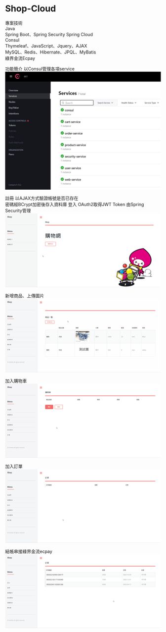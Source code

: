 # Shop-Cloud

專案技術  
Java  
Spring Boot、Spring Security  Spring Cloud  
Consul  
Thymeleaf、JavaScript、Jquery、AJAX  
MySQL、Redis、Hibernate、JPQL、MyBatis  
綠界金流Ecpay

功能簡介
以Consul管理各項service  
![image](demonstration/Consul.jpg)  

註冊
以AJAX方式驗證帳號是否已存在  
密碼經BCrypt加密後存入資料庫
登入
OAuth2取得JWT Token
由Spring Security管理
![image](demonstration/registerLogin.gif)

新增商品、上傳圖片
![image](demonstration/uploadImage.gif)

加入購物車
![image](demonstration/addCart.gif)

加入訂單
![image](demonstration/addOrder.gif)

結帳串接綠界金流ecpay
![image](demonstration/checkout.gif)
